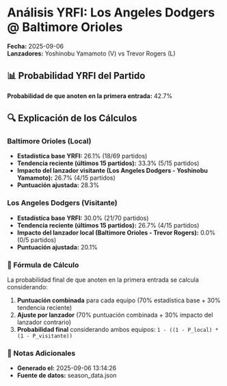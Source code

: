 # Análisis YRFI: Los Angeles Dodgers @ Baltimore Orioles

**Fecha:** 2025-09-06  
**Lanzadores:** Yoshinobu Yamamoto (V) vs Trevor Rogers (L)

## 📊 Probabilidad YRFI del Partido

**Probabilidad de que anoten en la primera entrada:** 42.7%

## 🔍 Explicación de los Cálculos

### Baltimore Orioles (Local)
- **Estadística base YRFI:** 26.1% (18/69 partidos)
- **Tendencia reciente (últimos 15 partidos):** 33.3% (5/15 partidos)
- **Impacto del lanzador visitante (Los Angeles Dodgers - Yoshinobu Yamamoto):** 26.7% (4/15 partidos)
- **Puntuación ajustada:** 28.3%

### Los Angeles Dodgers (Visitante)
- **Estadística base YRFI:** 30.0% (21/70 partidos)
- **Tendencia reciente (últimos 15 partidos):** 26.7% (4/15 partidos)
- **Impacto del lanzador local (Baltimore Orioles - Trevor Rogers):** 0.0% (0/5 partidos)
- **Puntuación ajustada:** 20.1%

### 📝 Fórmula de Cálculo

La probabilidad final de que anoten en la primera entrada se calcula considerando:
1. **Puntuación combinada** para cada equipo (70% estadística base + 30% tendencia reciente)
2. **Ajuste por lanzador** (70% puntuación combinada + 30% impacto del lanzador contrario)
3. **Probabilidad final** considerando ambos equipos: `1 - ((1 - P_local) * (1 - P_visitante))`

### 📌 Notas Adicionales

- **Generado el:** 2025-09-06 13:14:26
- **Fuente de datos:** season_data.json
